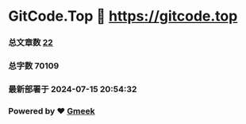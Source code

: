 # GitCode.Top :link: https://gitcode.top 
### 总文章数 [22](https://gitcode.top/tag.html) 
### 总字数 70109 
### 最新部署于 2024-07-15 20:54:32 
### Powered by :heart: [Gmeek](https://github.com/Meekdai/Gmeek)
